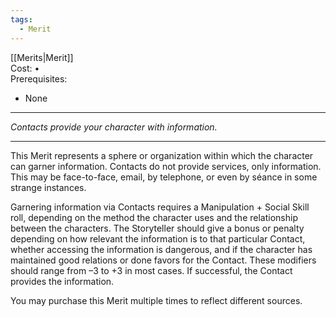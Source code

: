 ```yaml
---
tags:
  - Merit
---
```


[[Merits|Merit]]\
Cost: •\
Prerequisites:
- None

---

_Contacts provide your character with information._

---

This Merit represents a sphere or organization within which the character can garner information. Contacts do not provide services, only information. This may be face-to-face, email, by telephone, or even by séance in some strange instances.

Garnering information via Contacts requires a Manipulation + Social Skill roll, depending on the method the character uses and the relationship between the characters. The Storyteller should give a bonus or penalty depending on how relevant the information is to that particular Contact, whether accessing the information is dangerous, and if the character has maintained good relations or done favors for the Contact. These modifiers should range from –3 to +3 in most cases. If successful, the Contact provides the information.

You may purchase this Merit multiple times to reflect different sources.